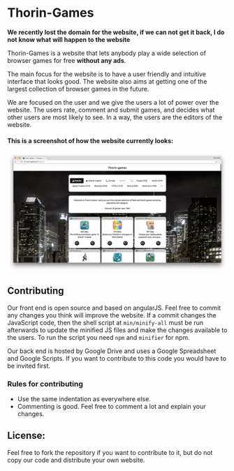 # Thorin-Games

**We recently lost the domain for the website, if we can not get it back, I do not know what will happen to the website**

Thorin-Games is a website that lets anybody play a wide selection of browser games for free **without any ads**.

The main focus for the website is to have a user friendly and intuitive interface that looks good. The website also aims at getting one of the largest collection of browser games in the future.

We are focused on the user and we give the users a lot of power over the website. The users rate, comment and submit games, and decides what other users are most likely to see. In a way, the users are the editors of the website.

#### This is a screenshot of how the website currently looks:
![alt text](src/img/screenshot.png?raw=true "Screenshot")

## Contributing
Our front end is open source and based on angularJS. Feel free to commit any changes you think will improve the website. If a commit changes the JavaScript code, then the shell script at `min/minify-all` must be run afterwards to update the minified JS files and make the changes available to the users. To run the script you need `npm` and `minifier` for npm.

Our back end is hosted by Google Drive and uses a Google Spreadsheet and Google Scripts. If you want to contribute to this code you would have to be invited first.

### Rules for contributing
- Use the same indentation as everywhere else.
- Commenting is good. Feel free to comment a lot and explain your changes.

## License:
Feel free to fork the repository if you want to contribute to it, but do not copy our code and distribute your own website.
